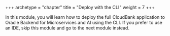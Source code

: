 +++
archetype = "chapter"
title = "Deploy with the CLI"
weight = 7
+++

In this module, you will learn how to deploy the full CloudBank application to Oracle Backend for Microservices and AI using the CLI. If you prefer to use an IDE, skip this module and go to the next module instead.
